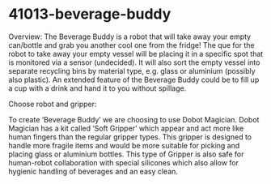 # 41013-beverage-buddy
Overview:
The Beverage Buddy is a robot that will take away your empty can/bottle and grab you another cool one from the fridge! The que for the robot to take away your empty vessel will be placing it in a specific spot that is monitored via a sensor (undecided). It will also sort the empty vessel into separate recycling bins by material type, e.g. glass or aluminium (possibly also plastic). An extended feature of the Beverage Buddy could be to fill up a cup with a drink and hand it to you without spillage.

Choose robot and gripper:

To create ‘Beverage Buddy’ we are choosing to use Dobot Magician. Dobot Magician has a kit called ‘Soft Gripper’ which appear and act more like human fingers than the regular gripper types. This gripper is designed to handle more fragile items and would be more suitable for picking and placing glass or aluminium bottles. This type of Gripper is also safe for human-robot collaboration with special silicones which also allow for hygienic handling of beverages and an easy clean.
